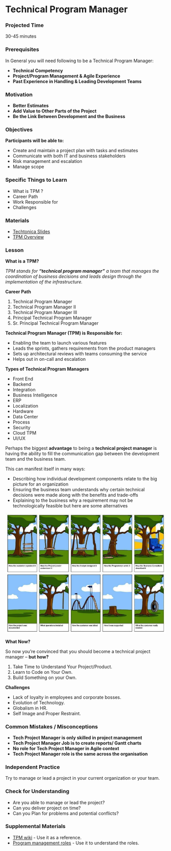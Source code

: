 # Technical Program Manager

### Projected Time

30-45 minutes

### Prerequisites

In General you will need following to be a Technical Program Manager:

- **Technical Competency**
- **Project/Program Management & Agile Experience**
- **Past Experience in Handling & Leading Development Teams**

### Motivation

- **Better Estimates**
- **Add Value to Other Parts of the Project**
- **Be the Link Between Development and the Business**

### Objectives

**Participants will be able to:**

- Create and maintain a project plan with tasks and estimates
- Communicate with both IT and business stakeholders
- Risk management and escalation
- Manage scope

### Specific Things to Learn

- What is TPM ?
- Career Path
- Work Responsible for
- Challenges

### Materials

- [Techtonica Slides](https://docs.google.com/presentation/d/1q_sa93_LGQTZhNHyBnQHJmaO_2wgVD_7Mz7-gAjFZ8U/edit#slide=id.p)
- [TPM Overview](http://www.mariogerard.com/technical-program-manager/)

### Lesson

**What is a TPM?**

_TPM stands for **“technical program manager”** a team that manages the coordination of business decisions and leads design through the implementation of the infrastructure._

**Career Path**

1. Technical Program Manager
2. Technical Program Manager II
3. Technical Program Manager III
4. Principal Technical Program Manager
5. Sr. Principal Technical Program Manager

**Technical Program Manager (TPM) is Responsible for:**

- Enabling the team to launch various features
- Leads the sprints, gathers requirements from the product managers
- Sets up architectural reviews with teams consuming the service
- Helps out in on-call and escalation

**Types of Technical Program Managers**

- Front End
- Backend
- Integration
- Business Intelligence
- ERP
- Localization
- Hardware
- Data Center
- Process
- Security
- Cloud TPM
- UI/UX

Perhaps the biggest **advantage** to being a **technical project manager** is having the ability to fill the communication gap between the development team and the business team.

This can manifest itself in many ways:

- Describing how individual development components relate to the big picture for an organization
- Ensuring the business team understands why certain technical decisions were made along with the benefits and trade-offs
- Explaining to the business why a requirement may not be technologically feasible but here are some alternatives

![tpm](productmanage.png)

**What Now?**

So now you’re convinced that you should become a technical project manager – **but how?**

1. Take Time to Understand Your Project/Product.
2. Learn to Code on Your Own.
3. Build Something on your Own.

**Challenges**

- Lack of loyalty in employees and corporate bosses.
- Evolution of Technology.
- Globalism in HR.
- Self Image and Proper Restraint.

### Common Mistakes / Misconceptions

- **Tech Project Manager is only skilled in project management**
- **Tech Project Manager Job is to create reports/ Gantt charts**
- **No role for Tech Project Manager in Agile context**
- **Tech Project Manager role is the same across the organisation**

### Independent Practice

Try to manage or lead a project in your current organization or your team.

### Check for Understanding

- Are you able to manage or lead the project?
- Can you deliver project on time?
- Can you Plan for problems and potential conflicts?

### Supplemental Materials

- [TPM wiki](https://en.wikipedia.org/wiki/Program_management) - Use it as a reference.
- [Program management roles](https://www.pmi.org/learning/library/roles-responsibilities-skills-program-management-6799) - Use it to understand the roles.
